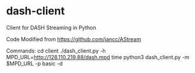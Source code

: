 # dash-client
Client for DASH Streaming in Python

Code Modified from https://github.com/jancc/AStream

Commands:
    cd client
    ./dash_client.py -h
    MPD_URL=http://128.110.219.88/dash.mpd
    time python3 dash_client.py -m $MPD_URL -p basic -d